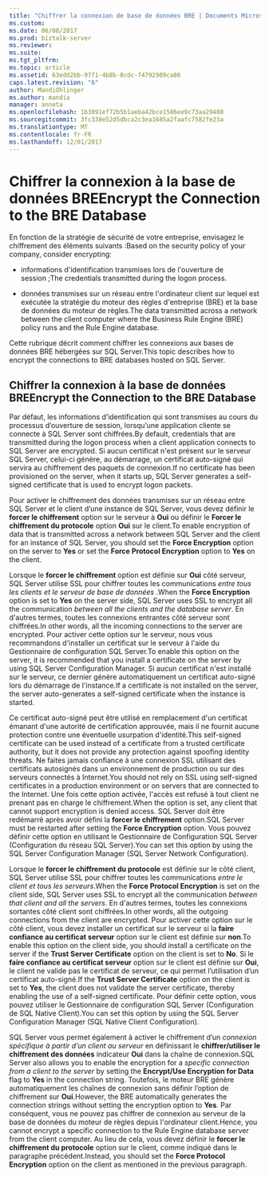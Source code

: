 ```yaml
---
title: "Chiffrer la connexion de base de données BRE | Documents Microsoft"
ms.custom: 
ms.date: 06/08/2017
ms.prod: biztalk-server
ms.reviewer: 
ms.suite: 
ms.tgt_pltfrm: 
ms.topic: article
ms.assetid: 63edd2bb-97f1-4b8b-8cdc-f4792909ca86
caps.latest.revision: "6"
author: MandiOhlinger
ms.author: mandia
manager: anneta
ms.openlocfilehash: 1b3891ef72b5b1aeba42bce1586ee9c73aa29408
ms.sourcegitcommit: 3fc338e52d5dbca2c3ea1685a2faafc7582fe23a
ms.translationtype: MT
ms.contentlocale: fr-FR
ms.lasthandoff: 12/01/2017
---
```

# <a name="encrypt-the-connection-to-the-bre-database"></a><span data-ttu-id="83a45-102">Chiffrer la connexion à la base de données BRE</span><span class="sxs-lookup"><span data-stu-id="83a45-102">Encrypt the Connection to the BRE Database</span></span>
<span data-ttu-id="83a45-103">En fonction de la stratégie de sécurité de votre entreprise, envisagez le chiffrement des éléments suivants :</span><span class="sxs-lookup"><span data-stu-id="83a45-103">Based on the security policy of your company, consider encrypting:</span></span>  
  
-   <span data-ttu-id="83a45-104">informations d'identification transmises lors de l'ouverture de session ;</span><span class="sxs-lookup"><span data-stu-id="83a45-104">The credentials transmitted during the logon process.</span></span>  
  
-   <span data-ttu-id="83a45-105">données transmises sur un réseau entre l'ordinateur client sur lequel est exécutée la stratégie du moteur des règles d'entreprise (BRE) et la base de données du moteur de règles.</span><span class="sxs-lookup"><span data-stu-id="83a45-105">The data transmitted across a network between the client computer where the Business Rule Engine (BRE) policy runs and the Rule Engine database.</span></span>  
  
 <span data-ttu-id="83a45-106">Cette rubrique décrit comment chiffrer les connexions aux bases de données BRE hébergées sur SQL Server.</span><span class="sxs-lookup"><span data-stu-id="83a45-106">This topic describes how to encrypt the connections to BRE databases hosted on SQL Server.</span></span>  
  
## <a name="encrypt-the-connection-to-the-bre-database"></a><span data-ttu-id="83a45-107">Chiffrer la connexion à la base de données BRE</span><span class="sxs-lookup"><span data-stu-id="83a45-107">Encrypt the Connection to the BRE Database</span></span>
 <span data-ttu-id="83a45-108">Par défaut, les informations d’identification qui sont transmises au cours du processus d’ouverture de session, lorsqu’une application cliente se connecte à SQL Server sont chiffrées.</span><span class="sxs-lookup"><span data-stu-id="83a45-108">By default, credentials that are transmitted during the logon process when a client application connects to SQL Server are encrypted.</span></span> <span data-ttu-id="83a45-109">Si aucun certificat n'est présent sur le serveur SQL Server, celui-ci génère, au démarrage, un certificat auto-signé qui servira au chiffrement des paquets de connexion.</span><span class="sxs-lookup"><span data-stu-id="83a45-109">If no certificate has been provisioned on the server, when it starts up, SQL Server generates a self-signed certificate that is used to encrypt logon packets.</span></span>  
  
 <span data-ttu-id="83a45-110">Pour activer le chiffrement des données transmises sur un réseau entre SQL Server et le client d’une instance de SQL Server, vous devez définir le **forcer le chiffrement** option sur le serveur à **Oui** ou définir le **Forcer le chiffrement du protocole** option **Oui** sur le client.</span><span class="sxs-lookup"><span data-stu-id="83a45-110">To enable encryption of data that is transmitted across a network between SQL Server and the client for an instance of SQL Server, you should set the **Force Encryption** option on the server to **Yes** or set the **Force Protocol Encryption** option to **Yes** on the client.</span></span>  
  
 <span data-ttu-id="83a45-111">Lorsque le **forcer le chiffrement** option est définie sur **Oui** côté serveur, SQL Server utilise SSL pour chiffrer toutes les communications *entre tous les clients et le serveur de base de données* .</span><span class="sxs-lookup"><span data-stu-id="83a45-111">When the **Force Encryption** option is set to **Yes** on the server side, SQL Server uses SSL to encrypt all the communication *between all the clients and the database server*.</span></span> <span data-ttu-id="83a45-112">En d'autres termes, toutes les connexions entrantes côté serveur sont chiffrées.</span><span class="sxs-lookup"><span data-stu-id="83a45-112">In other words, all the incoming connections to the server are encrypted.</span></span> <span data-ttu-id="83a45-113">Pour activer cette option sur le serveur, nous vous recommandons d'installer un certificat sur le serveur à l'aide du Gestionnaire de configuration SQL Server.</span><span class="sxs-lookup"><span data-stu-id="83a45-113">To enable this option on the server, it is recommended that you install a certificate on the server by using SQL Server Configuration Manager.</span></span> <span data-ttu-id="83a45-114">Si aucun certificat n'est installé sur le serveur, ce dernier génère automatiquement un certificat auto-signé lors du démarrage de l'instance.</span><span class="sxs-lookup"><span data-stu-id="83a45-114">If a certificate is not installed on the server, the server auto-generates a self-signed certificate when the instance is started.</span></span>  
  
 <span data-ttu-id="83a45-115">Ce certificat auto-signé peut être utilisé en remplacement d'un certificat émanant d'une autorité de certification approuvée, mais il ne fournit aucune protection contre une éventuelle usurpation d'identité.</span><span class="sxs-lookup"><span data-stu-id="83a45-115">This self-signed certificate can be used instead of a certificate from a trusted certificate authority, but it does not provide any protection against spoofing identity threats.</span></span> <span data-ttu-id="83a45-116">Ne faites jamais confiance à une connexion SSL utilisant des certificats autosignés dans un environnement de production ou sur des serveurs connectés à Internet.</span><span class="sxs-lookup"><span data-stu-id="83a45-116">You should not rely on SSL using self-signed certificates in a production environment or on servers that are connected to the Internet.</span></span> <span data-ttu-id="83a45-117">Une fois cette option activée, l'accès est refusé à tout client ne prenant pas en charge le chiffrement.</span><span class="sxs-lookup"><span data-stu-id="83a45-117">When the option is set, any client that cannot support encryption is denied access.</span></span> <span data-ttu-id="83a45-118">SQL Server doit être redémarré après avoir défini la **forcer le chiffrement** option.</span><span class="sxs-lookup"><span data-stu-id="83a45-118">SQL Server must be restarted after setting the **Force Encryption** option.</span></span> <span data-ttu-id="83a45-119">Vous pouvez définir cette option en utilisant le Gestionnaire de Configuration SQL Server (Configuration du réseau SQL Server).</span><span class="sxs-lookup"><span data-stu-id="83a45-119">You can set this option by using the SQL Server Configuration Manager (SQL Server Network Configuration).</span></span>  
  
 <span data-ttu-id="83a45-120">Lorsque le **forcer le chiffrement du protocole** est définie sur le côté client, SQL Server utilise SSL pour chiffrer toutes les communications *entre le client et tous les serveurs*.</span><span class="sxs-lookup"><span data-stu-id="83a45-120">When the **Force Protocol Encryption** is set on the client side, SQL Server uses SSL to encrypt all the communication *between that client and all the servers*.</span></span> <span data-ttu-id="83a45-121">En d'autres termes, toutes les connexions sortantes côté client sont chiffrées.</span><span class="sxs-lookup"><span data-stu-id="83a45-121">In other words, all the outgoing connections from the client are encrypted.</span></span> <span data-ttu-id="83a45-122">Pour activer cette option sur le côté client, vous devez installer un certificat sur le serveur si la **faire confiance au certificat serveur** option sur le client est définie sur **non**.</span><span class="sxs-lookup"><span data-stu-id="83a45-122">To enable this option on the client side, you should install a certificate on the server if the **Trust Server Certificate** option on the client is set to **No**.</span></span> <span data-ttu-id="83a45-123">Si le **faire confiance au certificat serveur** option sur le client est définie sur **Oui**, le client ne valide pas le certificat de serveur, ce qui permet l’utilisation d’un certificat auto-signé.</span><span class="sxs-lookup"><span data-stu-id="83a45-123">If the **Trust Server Certificate** option on the client is set to **Yes**, the client does not validate the server certificate, thereby enabling the use of a self-signed certificate.</span></span> <span data-ttu-id="83a45-124">Pour définir cette option, vous pouvez utiliser le Gestionnaire de configuration SQL Server (Configuration de SQL Native Client).</span><span class="sxs-lookup"><span data-stu-id="83a45-124">You can set this option by using the SQL Server Configuration Manager (SQL Native Client Configuration).</span></span>  
  
 <span data-ttu-id="83a45-125">SQL Server vous permet également à activer le chiffrement d’un *connexion spécifique à partir d’un client au serveur* en définissant le **chiffrer/utiliser le chiffrement des données** indicateur **Oui** dans la chaîne de connexion.</span><span class="sxs-lookup"><span data-stu-id="83a45-125">SQL Server also allows you to enable the encryption for a *specific connection from a client to the server* by setting the **Encrypt/Use Encryption for Data** flag to **Yes** in the connection string.</span></span> <span data-ttu-id="83a45-126">Toutefois, le moteur BRE génère automatiquement les chaînes de connexion sans définir l’option de chiffrement sur **Oui**.</span><span class="sxs-lookup"><span data-stu-id="83a45-126">However, the BRE automatically generates the connection strings without setting the encryption option to **Yes**.</span></span> <span data-ttu-id="83a45-127">Par conséquent, vous ne pouvez pas chiffrer de connexion au serveur de la base de données du moteur de règles depuis l'ordinateur client.</span><span class="sxs-lookup"><span data-stu-id="83a45-127">Hence, you cannot encrypt a specific connection to the Rule Engine database server from the client computer.</span></span> <span data-ttu-id="83a45-128">Au lieu de cela, vous devez définir le **forcer le chiffrement du protocole** option sur le client, comme indiqué dans le paragraphe précédent.</span><span class="sxs-lookup"><span data-stu-id="83a45-128">Instead, you should set the **Force Protocol Encryption** option on the client as mentioned in the previous paragraph.</span></span>